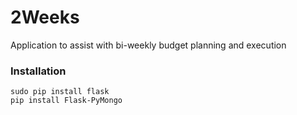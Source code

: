 # 2Weeks
Application to assist with bi-weekly budget planning and execution


### Installation

    sudo pip install flask
    pip install Flask-PyMongo